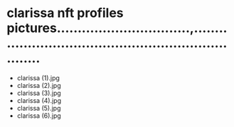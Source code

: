 # clarissa nft profiles pictures................................,.....................................................................
- clarissa (1).jpg
- clarissa (2).jpg
- clarissa (3).jpg
- clarissa (4).jpg
- clarissa (5).jpg
- clarissa (6).jpg
